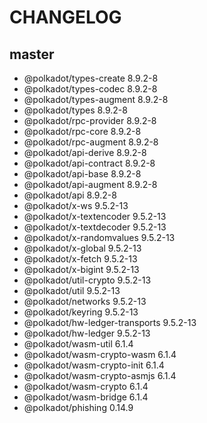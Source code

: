 # CHANGELOG

## master

- @polkadot/types-create 8.9.2-8
- @polkadot/types-codec 8.9.2-8
- @polkadot/types-augment 8.9.2-8
- @polkadot/types 8.9.2-8
- @polkadot/rpc-provider 8.9.2-8
- @polkadot/rpc-core 8.9.2-8
- @polkadot/rpc-augment 8.9.2-8
- @polkadot/api-derive 8.9.2-8
- @polkadot/api-contract 8.9.2-8
- @polkadot/api-base 8.9.2-8
- @polkadot/api-augment 8.9.2-8
- @polkadot/api 8.9.2-8
- @polkadot/x-ws 9.5.2-13
- @polkadot/x-textencoder 9.5.2-13
- @polkadot/x-textdecoder 9.5.2-13
- @polkadot/x-randomvalues 9.5.2-13
- @polkadot/x-global 9.5.2-13
- @polkadot/x-fetch 9.5.2-13
- @polkadot/x-bigint 9.5.2-13
- @polkadot/util-crypto 9.5.2-13
- @polkadot/util 9.5.2-13
- @polkadot/networks 9.5.2-13
- @polkadot/keyring 9.5.2-13
- @polkadot/hw-ledger-transports 9.5.2-13
- @polkadot/hw-ledger 9.5.2-13
- @polkadot/wasm-util 6.1.4
- @polkadot/wasm-crypto-wasm 6.1.4
- @polkadot/wasm-crypto-init 6.1.4
- @polkadot/wasm-crypto-asmjs 6.1.4
- @polkadot/wasm-crypto 6.1.4
- @polkadot/wasm-bridge 6.1.4
- @polkadot/phishing 0.14.9
